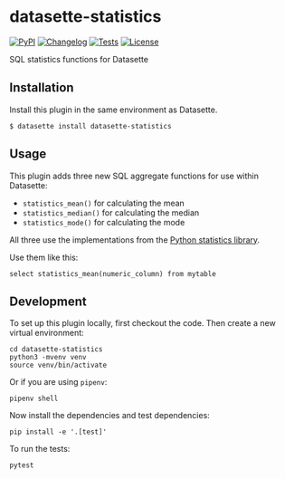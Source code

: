# datasette-statistics

[![PyPI](https://img.shields.io/pypi/v/datasette-statistics.svg)](https://pypi.org/project/datasette-statistics/)
[![Changelog](https://img.shields.io/github/v/release/simonw/datasette-statistics?include_prereleases&label=changelog)](https://github.com/simonw/datasette-statistics/releases)
[![Tests](https://github.com/simonw/datasette-statistics/workflows/Test/badge.svg)](https://github.com/simonw/datasette-statistics/actions?query=workflow%3ATest)
[![License](https://img.shields.io/badge/license-Apache%202.0-blue.svg)](https://github.com/simonw/datasette-statistics/blob/main/LICENSE)

SQL statistics functions for Datasette

## Installation

Install this plugin in the same environment as Datasette.

    $ datasette install datasette-statistics

## Usage

This plugin adds three new SQL aggregate functions for use within Datasette:

- `statistics_mean()` for calculating the mean
- `statistics_median()` for calculating the median
- `statistics_mode()` for calculating the mode

All three use the implementations from the [Python statistics library](https://docs.python.org/3/library/statistics.html).

Use them like this:

    select statistics_mean(numeric_column) from mytable

## Development

To set up this plugin locally, first checkout the code. Then create a new virtual environment:

    cd datasette-statistics
    python3 -mvenv venv
    source venv/bin/activate

Or if you are using `pipenv`:

    pipenv shell

Now install the dependencies and test dependencies:

    pip install -e '.[test]'

To run the tests:

    pytest

